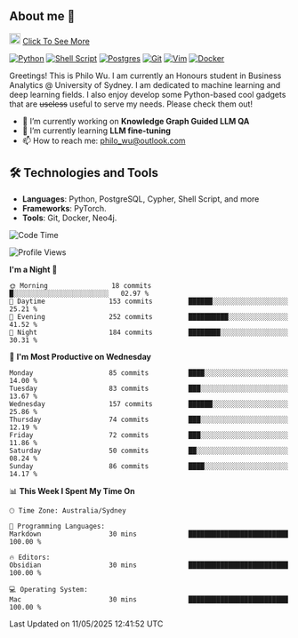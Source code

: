 ## About me 🤗

<a href="#"><img src="https://media.giphy.com/media/hvRJCLFzcasrR4ia7z/giphy.gif" width="20px" height="20px"></a> [Click To See More](https://codeboyphilo.github.io)

[![Python](https://img.shields.io/badge/python-3670A0?style=for-the-badge&logo=python&logoColor=ffdd54)](#)
[![Shell Script](https://img.shields.io/badge/shell_script-%23121011.svg?style=for-the-badge&logo=gnu-bash&logoColor=white)](#)
[![Postgres](https://img.shields.io/badge/postgres-%23316192.svg?style=for-the-badge&logo=postgresql&logoColor=white)](#)
[![Git](https://img.shields.io/badge/git-%23F05033.svg?style=for-the-badge&logo=git&logoColor=white)](#)
[![Vim](https://img.shields.io/badge/VIM-%2311AB00.svg?style=for-the-badge&logo=vim&logoColor=white)](#)
[![Docker](https://img.shields.io/badge/docker-%230db7ed.svg?style=for-the-badge&logo=docker&logoColor=white)](#)

Greetings! This is Philo Wu. I am currently an Honours student in Business Analytics \@ University of Sydney. I am dedicated to machine learning and deep learning fields. I also enjoy develop some Python-based cool gadgets that are ~~useless~~ useful to serve my needs. Please check them out!

- 🔭 I’m currently working on **Knowledge Graph Guided LLM QA**
- 🌱 I’m currently learning **LLM fine-tuning**
- 📫 How to reach me: philo_wu@outlook.com

## 🛠 Technologies and Tools
- **Languages**: Python, PostgreSQL, Cypher, Shell Script, and more
- **Frameworks**: PyTorch.
- **Tools**: Git, Docker, Neo4j.

<!--START_SECTION:waka-->
![Code Time](http://img.shields.io/badge/Code%20Time-750%20hrs%2021%20mins-blue)

![Profile Views](http://img.shields.io/badge/Profile%20Views-0-blue)

**I'm a Night 🦉** 

```text
🌞 Morning                18 commits          █░░░░░░░░░░░░░░░░░░░░░░░░   02.97 % 
🌆 Daytime                153 commits         ██████░░░░░░░░░░░░░░░░░░░   25.21 % 
🌃 Evening                252 commits         ██████████░░░░░░░░░░░░░░░   41.52 % 
🌙 Night                  184 commits         ████████░░░░░░░░░░░░░░░░░   30.31 % 
```
📅 **I'm Most Productive on Wednesday** 

```text
Monday                   85 commits          ████░░░░░░░░░░░░░░░░░░░░░   14.00 % 
Tuesday                  83 commits          ███░░░░░░░░░░░░░░░░░░░░░░   13.67 % 
Wednesday                157 commits         ██████░░░░░░░░░░░░░░░░░░░   25.86 % 
Thursday                 74 commits          ███░░░░░░░░░░░░░░░░░░░░░░   12.19 % 
Friday                   72 commits          ███░░░░░░░░░░░░░░░░░░░░░░   11.86 % 
Saturday                 50 commits          ██░░░░░░░░░░░░░░░░░░░░░░░   08.24 % 
Sunday                   86 commits          ████░░░░░░░░░░░░░░░░░░░░░   14.17 % 
```


📊 **This Week I Spent My Time On** 

```text
🕑︎ Time Zone: Australia/Sydney

💬 Programming Languages: 
Markdown                 30 mins             █████████████████████████   100.00 % 

🔥 Editors: 
Obsidian                 30 mins             █████████████████████████   100.00 % 

💻 Operating System: 
Mac                      30 mins             █████████████████████████   100.00 % 
```


 Last Updated on 11/05/2025 12:41:52 UTC
<!--END_SECTION:waka-->
